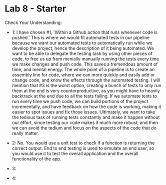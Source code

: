 # Lab 8 - Starter


Check Your Understanding:

- 1: I have chosen #1, 'Within a Github action that runs whenever code is pushed.' This is where we would fit automated tests in our pipeline because we want our automated tests to automatically run while we develop the project, hence the description of it being automated. We want to be able to delegate the testing task by using other pieces of code, to free us up from menially manually running the tests every time we make changes and push code. This saves a tremendous amount of time, and mental energy. The whole point of a pipeline is to create an assembly line for code, where we can more quickly and easily add or change code, and know the effects through the automated testing. I will mention that #3 is the worst option, creating a bunch of tests to only run them at the end is very counterproductive, as you might have to heavily backtrack at the end due to all the tests failing. If we automate tests to run every time we push code, we can build portions of the project incrementally, and have feedback on how the code is working, making it easier to spot issues and fix those issues. Ultimately, we want to take the tedious task of running tests constantly and make it happen without our effort, since testing our code makes it much more robust; and then we can avoid the tedium and focus on the aspects of the code that do really matter.

- 2: No. You would use a unit test to check if a function is returning the correct output. End to end testing is used to simulate an end user, so you would use it to test the overall application and the overall functionality of the app.

- 3: 

- 4:


